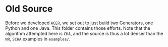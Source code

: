# Old Source
Before we developed `ACER`, we set out to just build two Generators, one Python and one Java. This folder contains those efforts. Note that the algorithm attempted here is `CHA`, and the source is thus a lot denser than the `NR`, `SCHA` examples in `examples/`.